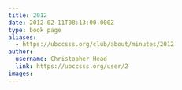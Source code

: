 ```yaml
---
title: 2012 
date: 2012-02-11T08:13:00.000Z
type: book page
aliases:
  - https://ubccsss.org/club/about/minutes/2012
author:
  username: Christopher Head
  link: https://ubccsss.org/user/2
images:
---
```


